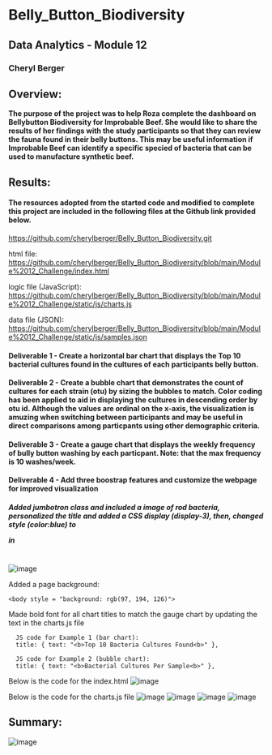 # Belly_Button_Biodiversity
## Data Analytics - Module 12 
### Cheryl Berger 
## Overview:  
**The purpose of the project was to help Roza complete the dashboard on Bellybutton Biodiversity for Improbable Beef.  She would like to share the results of her findings with the study participants so that they can review the fauna found in their belly buttons. This may be useful information if Improbable Beef can identify a specific specied of bacteria that can be used to manufacture synthetic beef.**

## Results:

#### The resources adopted from the started code and modified to complete this project are included in the following files at the Github link provided below.
https://github.com/cherylberger/Belly_Button_Biodiversity.git

html file: https://github.com/cherylberger/Belly_Button_Biodiversity/blob/main/Module%2012_Challenge/index.html

logic file (JavaScript): https://github.com/cherylberger/Belly_Button_Biodiversity/blob/main/Module%2012_Challenge/static/js/charts.js

data file (JSON): https://github.com/cherylberger/Belly_Button_Biodiversity/blob/main/Module%2012_Challenge/static/js/samples.json

#### Deliverable 1 - Create a horizontal bar chart that displays the Top 10 bacterial cultures found in the cultures of each participants belly button.

#### Deliverable 2 - Create a bubble chart that demonstrates the count of cultures for each strain (otu) by sizing the bubbles to match.  Color coding has been applied to aid in displaying the cultures in descending order by otu id.  Although the values are ordinal on the x-axis, the visualization is amuzing when switching between participants and may be useful in direct comparisons among particpants using other demographic criteria. 

#### Deliverable 3 - Create a gauge chart that displays the weekly frequency of bully button washing by each particpant.  Note: that the max frequency is 10 washes/week.

#### Deliverable 4 - Add three boostrap features and customize the webpage for improved visualization

  ##### Added jumbotron class and included a image of rod bacteria, personalized the title and added a CSS display (display-3), then, changed style (color:blue) to <p> in <h1>
  
  ![image](https://user-images.githubusercontent.com/94234511/154868191-8c592a3c-6d46-49a2-b984-17fcda01c6bf.png)

  Added a page background:
  
    <body style = "background: rgb(97, 194, 126)">
      
  Made bold font for all chart titles to match the gauge chart by updating the text in the charts.js file
      
      JS code for Example 1 (bar chart): 
      title: { text: "<b>Top 10 Bacteria Cultures Found<b>" },
      
      JS code for Example 2 (bubble chart):   
      title: { text: "<b>Bacterial Cultures Per Sample<b>" },

  Below is the code for the index.html
     ![image](https://user-images.githubusercontent.com/94234511/154867958-10c40b10-6d99-4d3f-b9c2-12f8bc2220bb.png)

   Below is the code for the charts.js file
     ![image](https://user-images.githubusercontent.com/94234511/154867983-58c4ae32-c14e-465f-9089-2dc821cd6f47.png)
     ![image](https://user-images.githubusercontent.com/94234511/154868029-b67a3c41-2073-4a8d-bb0f-b28434821ea5.png)
     ![image](https://user-images.githubusercontent.com/94234511/154868075-e5a2731c-bdb0-4b26-a818-dbc2a6cc0fd5.png)
     ![image](https://user-images.githubusercontent.com/94234511/154868093-b67642df-7745-428f-a6c0-bfb989967af4.png)

## Summary:
      
![image](https://user-images.githubusercontent.com/94234511/154867892-99408c89-ec58-4640-8ae5-85ad467cf5b4.png)
